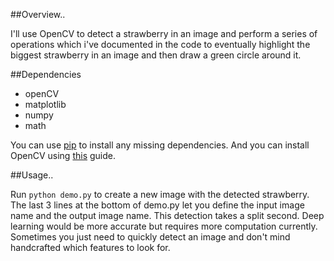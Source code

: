 

##Overview..

I'll use OpenCV to detect a strawberry in an image and perform a series of operations which i've documented in the code to eventually highlight the biggest strawberry in an image and then draw a green circle around it.

##Dependencies

* openCV
* matplotlib
* numpy
* math

You can use [pip](https://pip.pypa.io/en/stable/) to install any missing dependencies. And you can install OpenCV using
[this](http://docs.opencv.org/2.4/doc/tutorials/introduction/table_of_content_introduction/table_of_content_introduction.html) 
guide.

##Usage..

Run 
`python demo.py` 
to create a new image with the detected strawberry. The last 3 lines at the bottom of demo.py let you
define the input image name and the output image name. This detection takes a split second. Deep learning would be more 
accurate but requires more computation currently. Sometimes you just need to quickly detect an image and don't 
mind handcrafted which features to look for.
